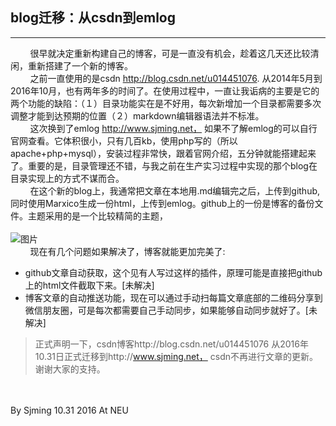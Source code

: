 ## blog迁移：从csdn到emlog
---
&nbsp;&nbsp;&nbsp;&nbsp;&nbsp;&nbsp;&nbsp;&nbsp;很早就决定重新构建自己的博客，可是一直没有机会，趁着这几天还比较清闲，重新搭建了一个新的博客。  
&nbsp;&nbsp;&nbsp;&nbsp;&nbsp;&nbsp;&nbsp;&nbsp;之前一直使用的是csdn http://blog.csdn.net/u014451076. 从2014年5月到2016年10月，也有两年多的时间了。在使用过程中，一直让我诟病的主要是它的两个功能的缺陷：（１）目录功能实在是不好用，每次新增加一个目录都需要多次调整才能到达预期的位置（２）markdown编辑器语法并不标准。  
&nbsp;&nbsp;&nbsp;&nbsp;&nbsp;&nbsp;&nbsp;&nbsp;这次换到了emlog http://www.sjming.net， 如果不了解emlog的可以自行官网查看。它体积很小，只有几百kb，使用php写的（所以apache+php+mysql），安装过程非常快，跟着官网介绍，五分钟就能搭建起来了。重要的是，目录管理还不错，与我之前在生产实习过程中实现的那个blog在目录实现上的方式不谋而合。  
&nbsp;&nbsp;&nbsp;&nbsp;&nbsp;&nbsp;&nbsp;&nbsp;在这个新的blog上，我通常把文章在本地用.md编辑完之后，上传到github,同时使用Marxico生成一份html，上传到emlog。github上的一份是博客的备份文件。主题采用的是一个比较精简的主题，  
<br/>
![图片](https://cloud.githubusercontent.com/assets/16068384/19876503/b4e294a8-a011-11e6-998b-f09b9bd12b26.png)
<br/>
&nbsp;&nbsp;&nbsp;&nbsp;&nbsp;&nbsp;&nbsp;&nbsp;现在有几个问题如果解决了，博客就能更加完美了:
* github文章自动获取，这个见有人写过这样的插件，原理可能是直接把github上的html文件截取下来。[未解决]
* 博客文章的自动推送功能，现在可以通过手动扫每篇文章底部的二维码分享到微信朋友圈，可是每次都需要自己手动同步，如果能够自动同步就好了。[未解决]

> 正式声明一下，csdn博客http://blog.csdn.net/u014451076  从2016年10.31日正式迁移到http://www.sjming.net， csdn不再进行文章的更新。谢谢大家的支持。

<br/>
<br/>
By Sjming   
10.31 2016  
At NEU  
